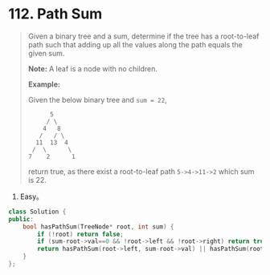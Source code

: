 # 112. Path Sum

> Given a binary tree and a sum, determine if the tree has a root-to-leaf path such that adding up all the values along the path equals the given sum.
>
> **Note:** A leaf is a node with no children.
>
> **Example:**
>
> Given the below binary tree and `sum = 22`,
>
> ```
>       5
>      / \
>     4   8
>    /   / \
>   11  13  4
>  /  \      \
> 7    2      1
> ```
>
> return true, as there exist a root-to-leaf path `5->4->11->2` which sum is 22.

1. Easy。

```cpp
class Solution {
public:
    bool hasPathSum(TreeNode* root, int sum) {
        if (!root) return false;
        if (sum-root->val==0 && !root->left && !root->right) return true;
        return hasPathSum(root->left, sum-root->val) || hasPathSum(root->right, sum-root->val);
    }
};
```

